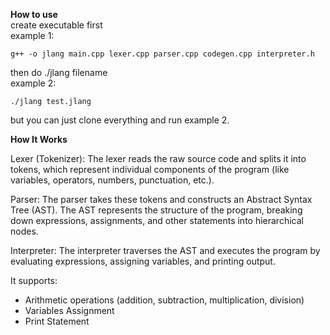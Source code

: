**How to use**<br>
create executable first<br>
example 1: 
```
g++ -o jlang main.cpp lexer.cpp parser.cpp codegen.cpp interpreter.h 
```
then do ./jlang filename<br>
example 2: 

```
./jlang test.jlang
```
but you can just clone everything and run example 2.

**How It Works** <br>

Lexer (Tokenizer):
The lexer reads the raw source code and splits it into tokens, which represent individual components of the program (like variables, operators, numbers, punctuation, etc.).
<br>

Parser:
The parser takes these tokens and constructs an Abstract Syntax Tree (AST). The AST represents the structure of the program, breaking down expressions, assignments, and other statements into hierarchical nodes.
<br>

Interpreter:
        The interpreter traverses the AST and executes the program by evaluating expressions, assigning variables, and printing output.
<br>

It supports: <br>
- Arithmetic operations (addition, subtraction, multiplication, division) <br>
- Variables Assignment <br>
- Print Statement <br>
